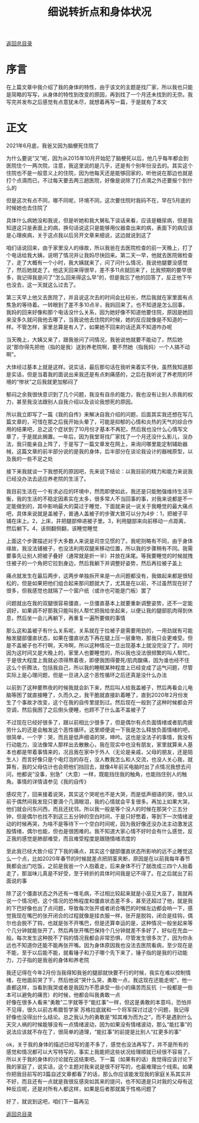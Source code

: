 ﻿---
title: 细说转折点和身体状况  
categories: 人生随笔  
tags: [随便写写]  
---
  
  
[返回总目录](/life/2023-01-23-my-life-notes-index)
  
# 序言
  
在上篇文章中我介绍了我的身体的特性，由于该文的主题是找厂家，所以我也只能是简略的写写，从身体的特性到改变的原因，再到找了一个月还未找到的无奈。我写完并发布之后感觉有点意犹未尽，就想着再写一篇，于是就有了本文
  
# 正文
  
2021年6月底，我爸又因为脑梗死住院了
  
为什么要说“又”呢，因为从2015年10月开始犯了脑梗死以后，他几乎每年都会到医院住个一两次院，注意，我这里说的是几乎，还是有个别年份没去的。其实这个住院也不是一般意义上的住院，因为他每天还是能够回家的，听他说在那边也就是打个点滴而已，不过每天要去两三趟医院，好像是说除了打点滴之外还要报个到什么的
  
但是这次有点不同，哪不同呢，环境不同，这次要住院时我码不在，早在5月底的时候她也去住院了
  
具体什么病她没和我说，但是听她和我大舅私下谈话来看，应该是糖尿病，但是我知道这只是表面上的病，换句话说这只是能够用仪器查出来的病，表面下的病应该是心理疾病，关于这点我以后另开文章来细说，这边就说到这了
  
咱们话说回来，由于家里没人的缘故，所以我爸在去医院检查的前一天晚上，打了个电话给我大姨，说明了情况并让我妈尽快回来。第二天一早，他就去医院做检查了，走了大概有一个小时，我大姨就来了，问了问什么情况，我说他腿要没感觉了，然后她就走了。他这天回来得很早，差不多11点就回来了，比我预期的要早很多，我记得我是问了“怎么回来得这么早”的，但是我忘了他的回答了，反正他下午也没去，这一天就这么过去了。
  
第三天早上他又去医院了，并且说这次去的时间会比较长，然后我就在家里面有点焦急的等待着。一转眼到了差不多10点半，我妈回来了。也不知道是怎么回事，我妈的回来好像和那个电话没什么关系，因为她好像不知道他要住院，原因是她回来没多久就问我他去哪了，当我说他去住院的时候，她的反应就像是不知道的一样。不管怎样，家里总算是有人了，如果她不回来的话还真不知道咋办呢
  
当天晚上，大姨又来了，跟我爸问了问情况，我爸说他就要不能动了，然后她说“那你得先把他（指的是我）送到养老院啊，要不然她（指我妈）一个人搞不动啊”。
  
大体经过基本上就是这样。说实话，最后那句话在我听来着实不快，虽然我知道那是实话，但是当着我的面说出来我还是有点刺痛感的，之后在我听说了养老院的环境的“惨状”之后我就更加郁闷了
  
郁闷之余我很快意识到了几个问题，我没有自杀的能力，我也没有让别人杀我的权力，甚至我没法跟别人自我介绍以及谈论我想死的原因。
  
所以我立即写了一篇《我的自传》来解决自我介绍的问题，后面其实我还想在写几篇文章的，可惜在那之后我开始头晕了，可能是抑郁的心情和炎热的天气的综合作用的结果吧，总之这个症状到了10月份才基本不再犯，然后我也没什么心情写文章了，于是就此搁置。一年后，因为我堂哥找厂家找了一个月还没什么影儿，没办法，我只能亲自上阵了，于是写了一篇文章发在网上，来询问哪里能定制辅助器械，这篇文章的前半部分说的是我的身体，后半部分在谈论我设计的器械原型，以及我的一些不足之处
  
接下来我就谈一下我想死的原因吧，先来说下结论：以我目前的精力和能力来说我已经没办法去适应养老院的生活了。
  
我目前生活在一个有求必应的环境中，然而即使如此，我还是只能勉强维持生活平衡，我的生活的不稳定因素实在太多，很多常人不当回事的事，对我来说都是不一定能做到的，其中影响最大的莫过于睡觉，下面就来说一说关于我睡觉的最大痛点吧，具体来说就是盖被子，普通人盖被子的步骤大致可以分为4步：1，把被子平铺在床上。2，上床，并把腿部伸进被子里。3，利用腿部来向前移动一点距离，然后躺下。4，该侧翻侧翻，该睡觉睡觉
  
上面这个步骤描述对于大多数人来说是司空见惯的了。我呢则略有不同，由于身体缘故，我没法铺被子，也没法利用双腿来移动位置，所以我的步骤稍有不同。我需要事先让别人把被子叠好（通常就是折一半）并放在床尾。等我要睡觉的时候就拽住被子的一个角把它拉到身边，然后我躺下并调整好姿势，然后再拉被子盖上
  
痛点就发生在最后两步，这两步单独拆开来是一点问题都没有，我做起来都是很轻松的，但是如果把他们组合起来那问题就大了，尤其是在以前，不过虽然现在好了很多，但我感觉也就隔了一个窗户纸（或许也可能是门板）罢了
  
问题就出在我的双腿很容易僵直，一旦僵直基本上就要重新调整姿势，还不一定能调好，如果调不好那我只能叫别人帮忙把我给坐起来，以便让我的腿部肌肉得到休息，然后坐一会儿再躺下，再重复一遍所要做的事情
  
那么这和盖被子有什么关系呢，关系就在于拉被子是需要用劲的，一用劲就有可能触发腿部僵直状态，如果在僵直状态下再在腿上压一层重物，那我只会更难受。但是不盖被子也不行啊，天冷啊，所以这种情况一旦出现基本上就没完没了了。同时因为这时间又是大晚上的，家里人也要睡觉的，所以我也没法很频繁的叫人帮忙。于是很大程度上我就必须得熬着夜，即便我困得要死/肌肉酸痛，因为谁也经不住这么个折腾法，包括我自己，所以我的睡眠某种程度上已经变成了运气问题，尽管实际上是心理问题，但是一旦进入这个恶性循环之后还真是没什么办法
  
以前到了这种要熬夜的时候我就会趴下来，然后叫人给我盖被子，然后再看会儿电脑等困了就直接睡了，久而久之，我干脆就直接趴着睡了，直到2020年2月份发生了个事故才改变，这个在我的自传里提到过。然后现在一般到了这种时候都会开空调，然后我困了之后倒头便睡，也顾不了什么盖不盖被子了
  
不过现在已经好很多了，跟以前相比少很多了，但是偶尔有点负面情绪或者肌肉疲劳什么的还是会触发这个恶性循环。这里顺便说一下我是怎么释放负面情绪的吧，很简单，一个字：哭，而且是低声细语的哭，呻吟。这也是没法子的事情，我没有行动能力，没法像常人那样出去散散心，我在现实中也没有朋友，家里就算来人基本也都是带着事情来的，况且我在家中于外人（无论是亲戚，父母的朋友，还是陌生人）而言好像只是个电灯泡的存在，没人教我怎么和人交流，也没人关心我，就算有，我的父母估计也会把他们挡回去，就像4年前买电脑时出了点情况我想去问问，他都说“没事，别急”（大意）一样，既能挡住我的触角，也能挡住别人的触角。事情的详情请参见《我的自传》
  
感叹完了，回来接着说哭，其实这个哭呢也不是大哭，而是低声细语的哭，很久以前于偶然间我发现只要滴个几滴眼泪，我的心情就会平复很多。再加上如果大哭，他们就会问东问西，而且还扰邻。所以我一般是等个没人的时候在那哭个三五分钟，但是偶尔也找不到这三五分钟的空白时间，于是只好憋着，等到下一次情绪波动的时候再哭，为啥不是等待下一个空白时间呢，因为我好像还没办法主动激发这股情绪，偶尔也能，但也是很困难的。我不知道大家心情不好时会有什么感觉，反正我的感觉是肺部难受，而且难受程度是跟随情绪浓度的
  
至此我已经大致介绍了下我的痛点，其实这个腿部僵直状态所影响的远不止睡觉这么一个点，比如2020年春节的时候就差点把阴茎夹断，原因是在以前我每年春节我都会出门吃饭，之前是我爸一个人抱着走，后来身体不行了就改成三四个人抬着走了，那滋味儿真是不好受，至于转折的具体时间我是记不得了。在之后就出了前面说的事
  
除了这个僵直状态之外还有一堆毛病，不过相比较起来就是小巫见大巫了，我就再说一个情况吧，这个情况的恐怖程度和僵直状态差不多，甚至还超过了他，就是我的下巴好像也出了点问题，导致每次张开或者闭合嘴巴的时候左边都会响一下，感觉我现在嘴巴的张开闭合的过程就像是挂衣服一样，张开是脱钩，闭合是挂钩，偶尔也会脱不了钩，也就是张不开嘴巴，但是还算幸运的是，这种情况一般坐起来等个几分钟就能张开了，然后再张开嘴巴保持个几分钟就差不多好了，好似在充血一般。每次发生这种脱不了钩的情况我都会非常恐惧，尽管发生很多次了，因为你永远也不知道你还能不能再张开嘴。因为身体原因我也没法去医院看病，至少现在是不能，至于以后能不能，就看锤子和刀子哪个先下来了，锤子指的是我的行动能力，刀子指的是我爸的身体和养老院
  
我还记得在今年2月份当我得知我爸的腿部就快要不行的时候，我实在难以控制情绪，在他面前哭了下，然后他说“哭什么哭，勇敢一点，我这现在还能走呢”，他一直都这样，当看到我哭或者是我因为不愿承受一些小的痛苦而反抗（一般都是一些本可以避免的痛苦）的时候，他都会叫我勇敢一点    
好像在很多人看来“勇敢”二字就等于“能扛事”一样，但这是勇敢的本意吗，恐怕并不见得，很久以前古希腊哲学家 苏格拉底就和一个将军探讨过这个问题，我记得好像也没得出什么结论。总之我认为的勇敢是“知其难为而为之”，而不是遇到什么天灾人祸的时候能够没有一点情绪波动，因为如果没有情绪波动，那么“能扛事”的说法应该就不存在了，很简单的道理，“能扛事”的前提是比别人“扛更多的事”
  
ok，关于我的身体的描述已经写的差不多了，感觉也没法再写了，并不是所有的感觉和情况都可以大写特写的，事实上我能把这些状况给理顺就已经很不容易了，所以关于我的身体的讨论就在这结束吧。下一篇（如果有的话）我觉得应该讨论下我的家庭了，说实话，这个主题对我来说是很不好写的，也最难理出个线索。如果你把我目前写的3篇自述文章都看了的话，那么你应该能发现我的家庭关系其实并不好，而且还有一点就是我很反感突如其来的提问，也不知道是只对我的父母有这种反应呢，还是对所有人都这样，如果是后者那就属于性格问题了
  
好了，就说到这吧，咱们下一篇再见
  
[返回总目录](https://kljzndx.github.io/My-Blog/2023/01/23/my-life-notes-index/)
